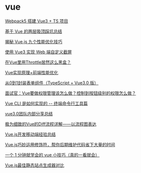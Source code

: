 # vue

[Webpack5 搭建 Vue3 + TS 项目](https://mp.weixin.qq.com/s/s85M6IeKtaltVc4v_tR5yA)

[基于 Vue 的两层吸顶踩坑总结](https://mp.weixin.qq.com/s/NmEAQz5c7C7sXJrQ7OiPhg)

[揭秘 Vue.js 九个性能优化技巧](https://mp.weixin.qq.com/s/a3V4kmgKuY3tkMrdw_SOLw)

[使用 Vue3 实现 Web 端自定义截屏](https://mp.weixin.qq.com/s/WDVeH-WnpPdoAmi_BpItdA)

[在Vue里用Throttle居然这么黑盒？](https://mp.weixin.qq.com/s/if6bearX6LJPgfbJVXamKA)

[Vue实现原理+前端性能优化](https://mp.weixin.qq.com/s/vQlqQqXhARS_8EKa1qEaDg)

[从0到1封装表单组件（TypeScript + Vue3.0 版）](https://mp.weixin.qq.com/s/4pwzyQKgYupS8JaOQHeKSA)

[面试官：Vue要做权限管理该怎么做？控制到按钮级别的权限怎么做？](https://mp.weixin.qq.com/s/MyRhh7W4m1GaoE--HqpFpQ)

[Vue CLI 是如何实现的 -- 终端命令行工具篇](https://mp.weixin.qq.com/s/Kw9oUxgCpZBr43DRjQirMQ)

[vue3.0团队内部分享总结](https://mp.weixin.qq.com/s/cifT6ceqrTnnirnuv8ZeCQ)

[极为细致的Vue的Diff流程详解——以流程图表达](https://mp.weixin.qq.com/s/qCQYdegMduJrxLL6NEzOcA)

[Vue.js开发移动端经验总结](https://mp.weixin.qq.com/s/R9ie_F4FhBgzzDscIqcX8A)

[Vue.js巧妙运用修饰符，帮你后期维护代码省下大量的时间](https://mp.weixin.qq.com/s?__biz=MzIwNTc4OTU2NA==&mid=2247487265&idx=1&sn=3db633413c3dcd507d0a491359d3271d&chksm=972acf32a05d46245b345b297fa2bab452098d32d673b3870ea88f07df5be6638978d2b671ac&mpshare=1&scene=24&srcid=01041OuYGWUuTOZIDbOxBBAZ&sharer_sharetime=1609753022616&sharer_shareid=18af4598a510ab1911de864d55f65d3a&key=e5a6f4840bcd614c419008d5b7276352e0f3a4181c455a35d2c6d21dba08714c2c4251416473bdd3c1a390def5e1f4a4b5245bedb3546bce78ae3d4f37322efb82779e2f344d6f24ebc7f8b0a2693a7406d45e73c23712cf8268d1644b1fb286ffc8ef79be146dc7fb9ec94705d515629c10a69d06122d737de2c4991c5cdb8d&ascene=14&uin=Mzc2MjkyMjk0MQ%3D%3D&devicetype=Windows+10+x64&version=6300002f&lang=zh_CN&exportkey=A0gRwazDxQuji6NQu8Mv974%3D&pass_ticket=uG0ITW7VbQre912sCs3w03oa5DNRIG3UHrL1%2FYIYsorCPizXQjGGAVEkkNHwDWci&wx_header=0)

[一个 1 分钟就学会的 vue 小技巧（真的一看就会）](https://mp.weixin.qq.com/s?__biz=MzAxODE2MjM1MA==&mid=2651566700&idx=2&sn=1fd1ef1a7ac3b89d39062a3fe3966501&chksm=802565adb752ecbb4753e442f3ebb99ba6635fabc93a62695f4b95a544906744c5e772ced8ba&mpshare=1&scene=24&srcid=0109ts43mQCUFe36qPhcQJ2O&sharer_sharetime=1610158810354&sharer_shareid=18af4598a510ab1911de864d55f65d3a&key=22e54b3cf07911aac3586f0c242a44bad7e89ecb950ebabf0d84d620650d54f4fe78770511da676f67fd5250757e38d20b62a135cddb4b09a4ea5f8529d2ded27f9cdfe834736c366518b4a0d5cd7612acb126bd02581803f420b3c8013bcf10f7b2c87f36685482b3f5ccdcfed2684b7470b8a6ca02b8e07ea739442fa68ff7&ascene=14&uin=Mzc2MjkyMjk0MQ%3D%3D&devicetype=Windows+10+x64&version=6300002f&lang=zh_CN&exportkey=A9iyvNiuznl2V%2F4F1nNYV10%3D&pass_ticket=uG0ITW7VbQre912sCs3w03oa5DNRIG3UHrL1%2FYIYsorCPizXQjGGAVEkkNHwDWci&wx_header=0)

[Vue.js最佳静态站点生成器对比](https://mp.weixin.qq.com/s?__biz=MzIyMDkwODczNw==&mid=2247493876&idx=2&sn=86739d4cccbbff9607af7a7f3f28e3ae&chksm=97c6755aa0b1fc4cd0959c1de69ef5ee9154b9275d80831659654aeeb3e23ec146dd3a9c2ebd&mpshare=1&scene=24&srcid=0109ik436mtsFMNzkgw8haHq&sharer_sharetime=1610160872449&sharer_shareid=18af4598a510ab1911de864d55f65d3a&key=ea7446b001317384cd2869b8db5d9474383ab216616820729816a357fc8ca54d99b936b33624fbbf62c2db405a27766afc9b2a5da01fb36ae9acd9764b4f1f7d7dd18037412d789ee9f86043703ab795b198738c630958b2422bf533f36782888537923dbb51601cbac30a4912ef3daba3a179f3abae20622507f4619628fa90&ascene=14&uin=Mzc2MjkyMjk0MQ%3D%3D&devicetype=Windows+10+x64&version=6300002f&lang=zh_CN&exportkey=Ay7lkhyJ1GS8dX0HdTJf%2Bns%3D&pass_ticket=uG0ITW7VbQre912sCs3w03oa5DNRIG3UHrL1%2FYIYsorCPizXQjGGAVEkkNHwDWci&wx_header=0)

